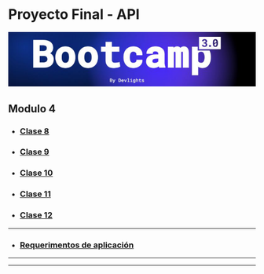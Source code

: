 # Proyecto Final - API

![banner](README/bootcamp3.png)

## Modulo 4

- ### [Clase 8](README/CLASE_8.md)

- ### [Clase 9](README/CLASE_9.md)

- ### [Clase 10](README/CLASE_10.md)

- ### [Clase 11](README/CLASE_11.md)

- ### [Clase 12](README/CLASE_12.md)

---

- ### [Requerimentos de aplicación](README/AppRequirements.md)

---

---
